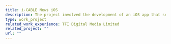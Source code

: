 ```yaml
---
title: i-CABLE News iOS
description: The project involved the development of an iOS app that serves as a news display platform and enables users to upload instant videos for reporting urgent news. The app was developed following the MVVM architecture, ensuring a structured design. To handle the signal processing, we utilized RxSwift, which allowed for a testable code base and efficient implementation. Currently the latest version of the app has been revamped after I left.
type: work_project
related_work_experience: TFI Digital Media Limited
related_project: ""
url: ""
---
```

